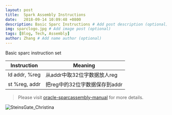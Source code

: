 ```yaml
---
layout: post
title:  Spark Assembly Instructions
date:   2018-09-14 10:09:48 +0800
description: Basic Sparc Instructions # Add post description (optional)
img: sparclogo.jpg # Add image post (optional)
tags: [Blog, Tech, Assembly]
author: Zhang # Add name author (optional)
---
```

Basic sparc instruction set

Instruction   | Meaning
------------- | -------------------------
ld addr, %reg | 从addr中取32位字数据放人reg
st %reg, addr | 把reg中的32位字数据保存到addr

> Please visit [oracle-sparcassembly-manual][oracle-sparcassembly-docs] for more details.

![SteinsGate_Christina]({{site.baseurl}}/assets/img/SteinsGate_Christina.jpg)

[oracle-sparcassembly-docs]: https://docs.oracle.com/cd/E18752_01/html/816-1681/toc.html
